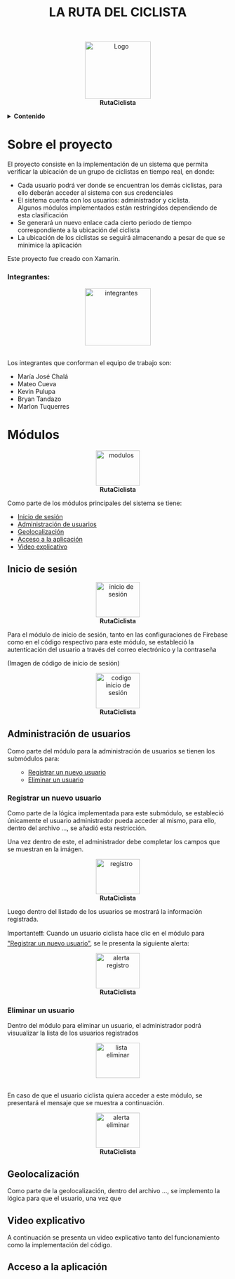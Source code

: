  <h1 align="center"><b>LA RUTA DEL CICLISTA</b></h1>
 <br>
 
 
 <p align="center">
    <a>
        <img src="https://cdn-icons-png.flaticon.com/512/625/625387.png" alt="Logo" width="150" height="130">
        <br>
      <b>RutaCiclista</b>
    </a>
    <br>
 </p>
 
 <!-- TABLA DE CONTENIDO -->
<details>
    <summary><b>Contenido</b></summary>
    <br>
  <ol>
      <li>
      <a href="#sobre-el-proyecto">Sobre el proyecto 💻📳</a>
       <ul>
           <li><a href="#integrantes">Miembros que conforman el equipo de trabajo</a></li>
        </ul>
   </li>
    <li>
      <a href="#modulos">Módulos 🛢</a>
      <ul>
        <li><a href="#inicio-de-sesión">Inicio de sesión </a></li>
        <li><a href="#administración-de-usuarios">Administración de usuarios</a>
        <ul>
           <li><a href="#registrar-un-nuevo-usuario">Registrar un nuevo usuario</a></li>
           <li><a href="#eliminar-un-usuario">Eliminar un usuario</a></li>
        </ul>
        </li>
        <li>
        <a href="#geolocalización">Geolocalización</a>
     </li>
     <li>
        <a href="#acceso-a-la-aplicación">Acceso a la aplicación</a>
     </li>
     <li>
        <a href="#video-explicativo">Video explicativo</a>
     </li>
      </ul>
    </li>  
  </ol>
</details>

# Sobre el proyecto

El proyecto consiste en la implementación de un sistema que permita verificar la ubicación de un grupo de ciclistas en tiempo real, en donde:
<ul>
 <li> Cada usuario podrá ver donde se encuentran los demás ciclistas, para ello deberán acceder al sistema con sus credenciales</li>
 <li> El sistema cuenta con los usuarios: administrador y ciclista.<br>Algunos módulos implementados están restringidos dependiendo de esta clasificación</li>
 <li> Se generará un nuevo enlace cada cierto periodo de tiempo correspondiente a la ubicación del ciclista</li>
 <li> La ubicación de los ciclistas se seguirá almacenando a pesar de que se minimice la aplicación</li>
</ul>

Este proyecto fue creado con Xamarin.

### Integrantes: 

<p align="center">
    <a>
        <img src="https://cdn-icons-png.flaticon.com/512/1376/1376510.png" alt="integrantes" width="150" height="130">
        <br>
    </a>
    <br>
 </p>

Los integrantes que conforman el equipo de trabajo son: 

<ul>
 <li>María José Chalá</li>
 <li>Mateo Cueva</li>
 <li>Kevin Pulupa</li>
 <li>Bryan Tandazo</li>
 <li>Marlon Tuquerres</li>
</ul>

# Módulos

<p align="center">
    <a>
        <img src="https://res.cloudinary.com/dm0qsdpr8/image/upload/v1678079141/moviles%20proyecto%20final/WhatsApp_Image_2023-03-05_at_10.47.11_rfitmp.jpg" alt="modulos" width="100" height="80">
        <br>
      <b>RutaCiclista</b>
    </a>
    <br>
 </p>

Como parte de los módulos principales del sistema se tiene: 
<ul>
    <li><a href="#inicio-de-sesión">Inicio de sesión </a></li>
    <li><a href="#administración-de-usuarios">Administración de usuarios</a></li>
    <li><a href="#geolocalización">Geolocalización</a></li>
    <li><a href="#acceso-a-la-aplicación">Acceso a la aplicación</a></li>
    <li><a href="#video-explicativo">Video explicativo</a></li>
</ul>

## Inicio de sesión

<p align="center">
    <a>
        <img src="https://cdn-icons-png.flaticon.com/512/625/625387.png" alt="inicio de sesión" width="100" height="80">
        <br>
      <b>RutaCiclista</b>
    </a>
    <br>
 </p>

Para el módulo de inicio de sesión, tanto en las configuraciones de Firebase como en el código respectivo para este módulo, se estableció la autenticación del usuario a través del correo electrónico y la contraseña 

(Imagen de código de inicio de sesión)

<p align="center">
    <a>
        <img src="https://cdn-icons-png.flaticon.com/512/625/625387.png" alt="codigo inicio de sesión" width="100" height="80">
        <br>
      <b>RutaCiclista</b>
    </a>
    <br>
 </p>

## Administración de usuarios

Como parte del módulo para la administración de usuarios se tienen los submódulos para: 

<ol>
   <ul>
       <li><a href="#registrar-un-nuevo-usuario">Registrar un nuevo usuario</a></li>
       <li><a href="#eliminar-un-usuario">Eliminar un usuario</a></li>
   </ul>
</ol>

### Registrar un nuevo usuario

Como parte de la lógica implementada para este submódulo, se estableció únicamente el usuario administrador pueda acceder al mismo, para ello, dentro del archivo ..., se añadió esta restricción.

Una vez dentro de este, el administrador debe completar los campos que se muestran en la imágen.

<p align="center">
    <a>
        <img src="https://cdn-icons-png.flaticon.com/512/625/625387.png" alt="registro" width="100" height="80">
        <br>
      <b>RutaCiclista</b>
    </a>
    <br>
 </p>

Luego dentro del listado de los usuarios se mostrará la información registrada. 

Importante❗❗: Cuando un usuario ciclista hace clic en el módulo para <a href="#registrar-un-nuevo-usuario">"Registrar un nuevo usuario"</a>, se le presenta la siguiente alerta: 

<p align="center">
    <a>
        <img src="https://cdn-icons-png.flaticon.com/512/625/625387.png" alt="alerta registro" width="100" height="80">
        <br>
      <b>RutaCiclista</b>
    </a>
    <br>
 </p>


### Eliminar un usuario

Dentro del módulo para eliminar un usuario, el administrador podrá visuualizar la lista de los usuarios registrados 

<p align="center">
    <a>
        <img src="https://cdn-icons-png.flaticon.com/512/625/625387.png" alt="lista eliminar" width="100" height="80">
        <br>
    </a>
    <br>
 </p>

En caso de que el usuario ciclista quiera acceder a este módulo, se presentará el mensaje que se muestra a continuación.
 
 <p align="center">
    <a>
        <img src="https://cdn-icons-png.flaticon.com/512/625/625387.png" alt="alerta eliminar" width="100" height="80">
        <br>
      <b>RutaCiclista</b>
    </a>
    <br>
 </p>

## Geolocalización

Como parte de la geolocalización, dentro del archivo ..., se implemento la lógica para que el usuario, una vez que  

## Video explicativo
 
A continuación se presenta un video explicativo tanto del funcionamiento como la implementación del código.

## Acceso a la aplicación


